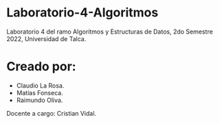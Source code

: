 # Laboratorio-4-Algoritmos

Laboratorio 4 del ramo Algoritmos y Estructuras de Datos, 2do Semestre 2022, 
Universidad de Talca.

# Creado por:

- Claudio La Rosa.
- Matías Fonseca.
- Raimundo Oliva.

Docente a cargo: Cristian Vidal.
